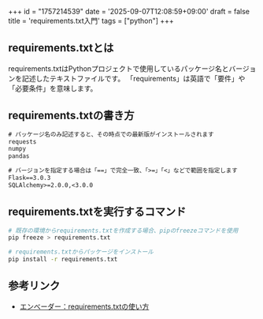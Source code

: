 +++
id = "1757214539"
date = '2025-09-07T12:08:59+09:00'
draft = false
title = 'requirements.txt入門'
tags = ["python"]
+++
## requirements.txtとは
requirements.txtはPythonプロジェクトで使用しているパッケージ名とバージョンを記述したテキストファイルです。
「requirements」は英語で「要件」や「必要条件」を意味します。

## requirements.txtの書き方

```txt
# パッケージ名のみ記述すると、その時点での最新版がインストールされます
requests
numpy
pandas

# バージョンを指定する場合は「==」で完全一致、「>=」「<」などで範囲を指定します
Flask==3.0.3
SQLAlchemy>=2.0.0,<3.0.0
```

## requirements.txtを実行するコマンド

```bash
# 既存の環境からrequirements.txtを作成する場合、pipのfreezeコマンドを使用
pip freeze > requirements.txt

# requirements.txtからパッケージをインストール
pip install -r requirements.txt
```

## 参考リンク
- [エンべーダー：requirements.txtの使い方](https://envader.plus/course/8/scenario/1073)